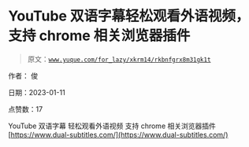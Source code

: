 # YouTube 双语字幕轻松观看外语视频，支持 chrome 相关浏览器插件

> 原文：[`www.yuque.com/for_lazy/xkrm14/rkbnfgrx8m31gk1t`](https://www.yuque.com/for_lazy/xkrm14/rkbnfgrx8m31gk1t)

作者： 俊 

日期：2023-01-11 

点赞数：17 

YouTube 双语字幕 轻松观看外语视频 支持 chrome 相关浏览器插件 [https://www.dual-subtitles.com/](https://www.dual-subtitles.com/) 

